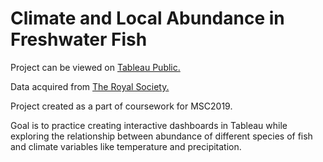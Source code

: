 # Climate and Local Abundance in Freshwater Fish

Project can be viewed on [Tableau Public.](https://public.tableau.com/app/profile/kevin2175/viz/ClimateandLocalAbundanceinFreshwaterFish/GeographicalDistribution?:render=y)

Data acquired from [The Royal Society.](https://royalsocietypublishing.org/doi/10.1098/rsos.160093)

Project created as a part of coursework for MSC2019.

Goal is to practice creating interactive dashboards in Tableau while exploring the relationship between abundance of different species of fish and climate variables like temperature and precipitation.
